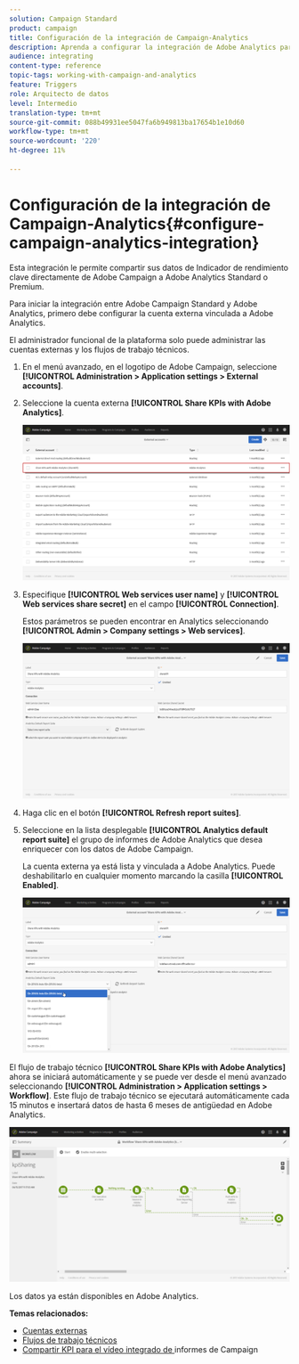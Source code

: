 ```yaml
---
solution: Campaign Standard
product: campaign
title: Configuración de la integración de Campaign-Analytics
description: Aprenda a configurar la integración de Adobe Analytics para que empiece a medir el éxito de los envíos de correo electrónico.
audience: integrating
content-type: reference
topic-tags: working-with-campaign-and-analytics
feature: Triggers
role: Arquitecto de datos
level: Intermedio
translation-type: tm+mt
source-git-commit: 088b49931ee5047fa6b949813ba17654b1e10d60
workflow-type: tm+mt
source-wordcount: '220'
ht-degree: 11%

---
```



# Configuración de la integración de Campaign-Analytics{#configure-campaign-analytics-integration}

Esta integración le permite compartir sus datos de Indicador de rendimiento clave directamente de Adobe Campaign a Adobe Analytics Standard o Premium.

Para iniciar la integración entre Adobe Campaign Standard y Adobe Analytics, primero debe configurar la cuenta externa vinculada a Adobe Analytics.

El administrador funcional de la plataforma solo puede administrar las cuentas externas y los flujos de trabajo técnicos.

1. En el menú avanzado, en el logotipo de Adobe Campaign, seleccione **[!UICONTROL Administration > Application settings > External accounts]**.
1. Seleccione la cuenta externa **[!UICONTROL Share KPIs with Adobe Analytics]**.

   ![](assets/analytics_2.png)

1. Especifique **[!UICONTROL Web services user name]** y **[!UICONTROL Web services share secret]** en el campo **[!UICONTROL Connection]**.

   Estos parámetros se pueden encontrar en Analytics seleccionando **[!UICONTROL Admin > Company settings > Web services]**.

   ![](assets/analytics_1.png)

1. Haga clic en el botón **[!UICONTROL Refresh report suites]**.
1. Seleccione en la lista desplegable **[!UICONTROL Analytics default report suite]** el grupo de informes de Adobe Analytics que desea enriquecer con los datos de Adobe Campaign.

   La cuenta externa ya está lista y vinculada a Adobe Analytics. Puede deshabilitarlo en cualquier momento marcando la casilla **[!UICONTROL Enabled]**.

   ![](assets/analytics.png)

El flujo de trabajo técnico **[!UICONTROL Share KPIs with Adobe Analytics]** ahora se iniciará automáticamente y se puede ver desde el menú avanzado seleccionando **[!UICONTROL Administration > Application settings > Workflow]**. Este flujo de trabajo técnico se ejecutará automáticamente cada 15 minutos e insertará datos de hasta 6 meses de antigüedad en Adobe Analytics.

![](assets/analytics_3.png)

Los datos ya están disponibles en Adobe Analytics.

**Temas relacionados:**

* [Cuentas externas](../../administration/using/external-accounts.md)
* [Flujos de trabajo técnicos](../../administration/using/technical-workflows.md)
* [Compartir KPI para el vídeo integrado de ](https://helpx.adobe.com/es/marketing-cloud/how-to/email-marketing.html) informes de Campaign


